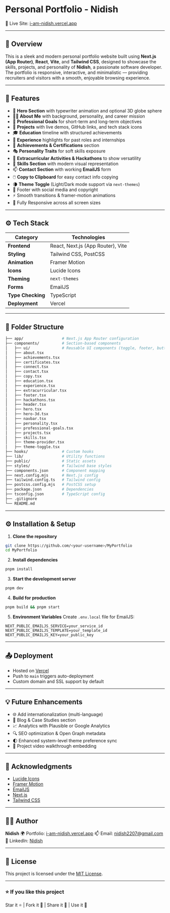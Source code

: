 # Personal Portfolio - Nidish

🚀 Live Site: [i-am-nidish.vercel.app](https://i-am-nidish.vercel.app/)

---

## 📌 Overview

This is a sleek and modern personal portfolio website built using **Next.js (App Router)**, **React**, **Vite**, and **Tailwind CSS**, designed to showcase the skills, projects, and personality of **Nidish**, a passionate software developer. The portfolio is responsive, interactive, and minimalistic — providing recruiters and visitors with a smooth, enjoyable browsing experience.

---

## 🧠 Features

* 🎯 **Hero Section** with typewriter animation and optional 3D globe sphere
* 🧑‍💻 **About Me** with background, personality, and career mission
* 🧱 **Professional Goals** for short-term and long-term objectives
* 🧩 **Projects** with live demos, GitHub links, and tech stack icons
* 🎓 **Education** timeline with structured achievements
* 💼 **Experience** highlights for past roles and internships
* 🏅 **Achievements & Certifications** section
* 🎭 **Personality Traits** for soft skills exposure
* 🎉 **Extracurricular Activities & Hackathons** to show versatility
* 🧪 **Skills Section** with modern visual representation
* 📫 **Contact Section** with working **EmailJS** form
* 🖱️ **Copy to Clipboard** for easy contact info copying
* 🌘 **Theme Toggle** (Light/Dark mode support via `next-themes`)
* 💬 Footer with social media and copyright
* ⚡ Smooth transitions & framer-motion animations
* 📱 Fully Responsive across all screen sizes

---

## ⚙️ Tech Stack

| Category          | Technologies                      |
| ----------------- | --------------------------------- |
| **Frontend**      | React, Next.js (App Router), Vite |
| **Styling**       | Tailwind CSS, PostCSS             |
| **Animation**     | Framer Motion                     |
| **Icons**         | Lucide Icons                      |
| **Theming**       | `next-themes`                     |
| **Forms**         | EmailJS                           |
| **Type Checking** | TypeScript                        |
| **Deployment**    | Vercel                            |

---

## 📁 Folder Structure

```bash
├── app/                 # Next.js App Router configuration
├── components/          # Section-based components
│   ├── ui/              # Reusable UI components (toggle, footer, buttons...)
│   ├── about.tsx
│   ├── achievements.tsx
│   ├── certificates.tsx
│   ├── connect.tsx
│   ├── contact.tsx
│   ├── copy.tsx
│   ├── education.tsx
│   ├── experience.tsx
│   ├── extracurricular.tsx
│   ├── footer.tsx
│   ├── hackathons.tsx
│   ├── header.tsx
│   ├── hero.tsx
│   ├── hero-3d.tsx
│   ├── navbar.tsx
│   ├── personality.tsx
│   ├── professional-goals.tsx
│   ├── projects.tsx
│   ├── skills.tsx
│   ├── theme-provider.tsx
│   ├── theme-toggle.tsx
├── hooks/               # Custom hooks
├── lib/                 # Utility functions
├── public/              # Static assets
├── styles/              # Tailwind base styles
├── components.json      # Component mapping
├── next.config.mjs      # Next.js config
├── tailwind.config.ts   # Tailwind config
├── postcss.config.mjs   # PostCSS setup
├── package.json         # Dependencies
├── tsconfig.json        # TypeScript config
├── .gitignore
└── README.md
```

---

## ⚙️ Installation & Setup

1. **Clone the repository**

```bash
git clone https://github.com/<your-username>/MyPortfolio
cd MyPortfolio
```

2. **Install dependencies**

```bash
pnpm install
```

3. **Start the development server**

```bash
pnpm dev
```

4. **Build for production**

```bash
pnpm build && pnpm start
```

5. **Environment Variables**
   Create `.env.local` file for EmailJS:

```env
NEXT_PUBLIC_EMAILJS_SERVICE=your_service_id
NEXT_PUBLIC_EMAILJS_TEMPLATE=your_template_id
NEXT_PUBLIC_EMAILJS_KEY=your_public_key
```

---

## 📤 Deployment

* Hosted on [Vercel](https://vercel.com/)
* Push to `main` triggers auto-deployment
* Custom domain and SSL support by default

---

## 💡 Future Enhancements

* 🌐 Add internationalization (multi-language)
* 📝 Blog & Case Studies section
* 📈 Analytics with Plausible or Google Analytics
* 🔍 SEO optimization & Open Graph metadata
* 🌓 Enhanced system-level theme preference sync
* 🎥 Project video walkthrough embedding

---

## 🙌 Acknowledgments

* [Lucide Icons](https://lucide.dev/)
* [Framer Motion](https://www.framer.com/motion/)
* [EmailJS](https://www.emailjs.com/)
* [Next.js](https://nextjs.org/)
* [Tailwind CSS](https://tailwindcss.com/)

---

## 🧑‍🎓 Author

**Nidish**
🌍 Portfolio: [i-am-nidish.vercel.app](https://i-am-nidish.vercel.app/)
📫 Email: [nidish2207@gmail.com](nidish2207@gmail.com) 
🔗 LinkedIn: [Nidish](https://www.linkedin.com/in/nidish-26929524b/)

---

## 📜 License

This project is licensed under the [MIT License](LICENSE).

---

### ⭐ If you like this project

Star it ⭐ | Fork it 🍴 | Share it 📣 | Use it 🚀
